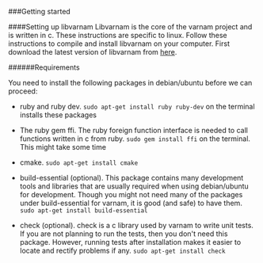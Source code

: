 ###Getting started

####Setting up libvarnam
Libvarnam is the core of the varnam project and is written in c. These instructions are specific to linux. Follow these instructions to compile and install libvarnam on your computer. First download the latest version of libvarnam from [here](http://download.savannah.gnu.org/releases/varnamproject/libvarnam/source/).

######Requirements 

You need to install the following packages in debian/ubuntu before we can proceed:

+ ruby and ruby dev. `sudo apt-get install ruby ruby-dev` on the terminal installs these packages

+ The ruby gem ffi. The ruby foreign function interface is needed to call functions written in c from ruby. `sudo gem install ffi` on the terminal. This might take some time

+ cmake. `sudo apt-get install cmake`

+ build-essential (optional). This package contains many development tools and libraries that are usually required when using debian/ubuntu for development. Though you might not need many of the packages under build-essential for varnam, it is good (and safe) to have them. `sudo apt-get install build-essential`

+ check (optional). check is a c library used by varnam to write unit tests. If you are not planning to run the tests, then you don't need this package. However, running tests after installation makes it easier to locate and rectify problems if any. `sudo apt-get install check`
